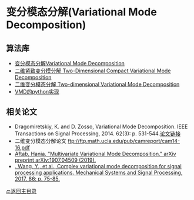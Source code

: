 # 变分模态分解(Variational Mode Decomposition)

## 算法库
* [变分模态分解Variational Mode Decomposition](https://ww2.mathworks.cn/matlabcentral/fileexchange/44765-variational-mode-decomposition?s_tid=FX_rc1_behav)
* [二维紧致变分模分解 Two-Dimensional Compact Variational Mode Decomposition ](https://ww2.mathworks.cn/matlabcentral/fileexchange/67285-two-dimensional-compact-variational-mode-decomposition-2d-tv-vmd?s_tid=FX_rc2_behav)
* [二维变分模态分解 Two-dimensional Variational Mode Decomposition](https://ww2.mathworks.cn/matlabcentral/fileexchange/45918-two-dimensional-variational-mode-decomposition?s_tid=FX_rc2_behav) 
* [VMD的python实现](https://github.com/vrcarva/vmdpy)

## 相关论文

* Dragomiretskiy, K. and D. Zosso, Variational Mode Decomposition. IEEE Transactions on Signal Processing, 2014. 62(3): p. 531-544.[论文链接](https://ieeexplore.ieee.org/document/6655981)
* 二维变分模态分解论文 ftp://ftp.math.ucla.edu/pub/camreport/cam14-16.pdf  
* [Aftab, Hania. "Multivariate Variational Mode Decomposition." arXiv preprint arXiv:1907.04509 (2019).](https://arxiv.org/abs/1907.04509)  
* [.	Wang, Y., et al., Complex variational mode decomposition for signal processing applications. Mechanical Systems and Signal Processing, 2017. 86: p. 75-85.](https://www.sciencedirect.com/science/article/pii/S0888327016303818)


[:back:返回主目录](../README.md)
